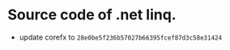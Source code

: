 <!--自述文件-->

# Source code of .net linq.

- update corefx to `28e0be5f236b57027b66395fcef87d3c58e31424`
